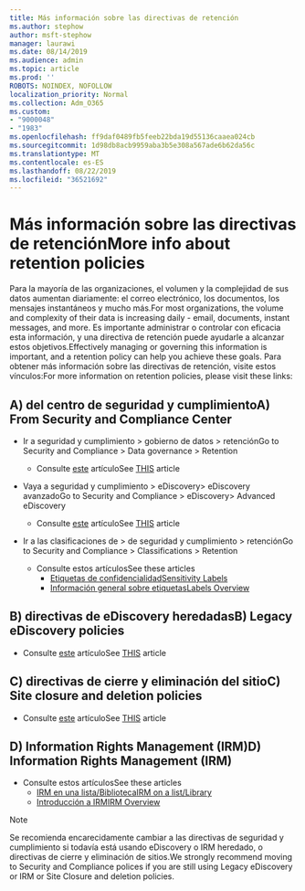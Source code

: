 ```yaml
---
title: Más información sobre las directivas de retención
ms.author: stephow
author: msft-stephow
manager: laurawi
ms.date: 08/14/2019
ms.audience: admin
ms.topic: article
ms.prod: ''
ROBOTS: NOINDEX, NOFOLLOW
localization_priority: Normal
ms.collection: Adm_O365
ms.custom:
- "9000048"
- "1983"
ms.openlocfilehash: ff9daf0489fb5feeb22bda19d55136caaea024cb
ms.sourcegitcommit: 1d98db8acb9959aba3b5e308a567ade6b62da56c
ms.translationtype: MT
ms.contentlocale: es-ES
ms.lasthandoff: 08/22/2019
ms.locfileid: "36521692"
---
```

# <a name="more-info-about-retention-policies"></a><span data-ttu-id="06548-102">Más información sobre las directivas de retención</span><span class="sxs-lookup"><span data-stu-id="06548-102">More info about retention policies</span></span>

<span data-ttu-id="06548-103">Para la mayoría de las organizaciones, el volumen y la complejidad de sus datos aumentan diariamente: el correo electrónico, los documentos, los mensajes instantáneos y mucho más.</span><span class="sxs-lookup"><span data-stu-id="06548-103">For most organizations, the volume and complexity of their data is increasing daily - email, documents, instant messages, and more.</span></span> <span data-ttu-id="06548-104">Es importante administrar o controlar con eficacia esta información, y una directiva de retención puede ayudarle a alcanzar estos objetivos.</span><span class="sxs-lookup"><span data-stu-id="06548-104">Effectively managing or governing this information is important, and a retention policy can help you achieve these goals.</span></span> <span data-ttu-id="06548-105">Para obtener más información sobre las directivas de retención, visite estos vínculos:</span><span class="sxs-lookup"><span data-stu-id="06548-105">For more information on retention policies, please visit these links:</span></span>

## <a name="a-from-security-and-compliance-center"></a><span data-ttu-id="06548-106">A) del centro de seguridad y cumplimiento</span><span class="sxs-lookup"><span data-stu-id="06548-106">A) From Security and Compliance Center</span></span>

- <span data-ttu-id="06548-107">Ir a seguridad y cumplimiento > gobierno de datos > retención</span><span class="sxs-lookup"><span data-stu-id="06548-107">Go to Security and Compliance > Data governance > Retention</span></span>
  - <span data-ttu-id="06548-108">Consulte [este](https://docs.microsoft.com/office365/securitycompliance/retention-policies) artículo</span><span class="sxs-lookup"><span data-stu-id="06548-108">See [THIS](https://docs.microsoft.com/office365/securitycompliance/retention-policies) article</span></span>

- <span data-ttu-id="06548-109">Vaya a seguridad y cumplimiento > eDiscovery> eDiscovery avanzado</span><span class="sxs-lookup"><span data-stu-id="06548-109">Go to Security and Compliance > eDiscovery> Advanced eDiscovery</span></span> 
  - <span data-ttu-id="06548-110">Consulte [este](https://docs.microsoft.com/office365/securitycompliance/ediscovery-cases) artículo</span><span class="sxs-lookup"><span data-stu-id="06548-110">See [THIS](https://docs.microsoft.com/office365/securitycompliance/ediscovery-cases) article</span></span>

- <span data-ttu-id="06548-111">Ir a las clasificaciones de > de seguridad y cumplimiento > retención</span><span class="sxs-lookup"><span data-stu-id="06548-111">Go to Security and Compliance > Classifications > Retention</span></span>
  - <span data-ttu-id="06548-112">Consulte estos artículos</span><span class="sxs-lookup"><span data-stu-id="06548-112">See these articles</span></span>
    - [<span data-ttu-id="06548-113">Etiquetas de confidencialidad</span><span class="sxs-lookup"><span data-stu-id="06548-113">Sensitivity Labels</span></span>](https://docs.microsoft.com/office365/securitycompliance/sensitivity-labels)
    - [<span data-ttu-id="06548-114">Información general sobre etiquetas</span><span class="sxs-lookup"><span data-stu-id="06548-114">Labels Overview</span></span>](https://docs.microsoft.com/office365/securitycompliance/labels)

## <a name="b-legacy-ediscovery-policies"></a><span data-ttu-id="06548-115">B) directivas de eDiscovery heredadas</span><span class="sxs-lookup"><span data-stu-id="06548-115">B) Legacy eDiscovery policies</span></span>

- <span data-ttu-id="06548-116">Consulte [este](https://support.office.com/article/Set-up-an-eDiscovery-Center-in-SharePoint-Online-A18F8975-AA7F-43B4-A7D6-001D14744D8E) artículo</span><span class="sxs-lookup"><span data-stu-id="06548-116">See [THIS](https://support.office.com/article/Set-up-an-eDiscovery-Center-in-SharePoint-Online-A18F8975-AA7F-43B4-A7D6-001D14744D8E) article</span></span>

## <a name="c-site-closure-and-deletion-policies"></a><span data-ttu-id="06548-117">C) directivas de cierre y eliminación del sitio</span><span class="sxs-lookup"><span data-stu-id="06548-117">C) Site closure and deletion policies</span></span>

- <span data-ttu-id="06548-118">Consulte [este](https://support.office.com/article/Use-policies-for-site-closure-and-deletion-A8280D82-27FD-48C5-9ADF-8A5431208BA5) artículo</span><span class="sxs-lookup"><span data-stu-id="06548-118">See [THIS](https://support.office.com/article/Use-policies-for-site-closure-and-deletion-A8280D82-27FD-48C5-9ADF-8A5431208BA5) article</span></span>  

## <a name="d-information-rights-management-irm"></a><span data-ttu-id="06548-119">D) Information Rights Management (IRM)</span><span class="sxs-lookup"><span data-stu-id="06548-119">D) Information Rights Management (IRM)</span></span>

- <span data-ttu-id="06548-120">Consulte estos artículos</span><span class="sxs-lookup"><span data-stu-id="06548-120">See these articles</span></span>
  - [<span data-ttu-id="06548-121">IRM en una lista/Biblioteca</span><span class="sxs-lookup"><span data-stu-id="06548-121">IRM on a list/Library</span></span>](https://support.office.com/article/apply-information-rights-management-to-a-list-or-library-3bdb5c4e-94fc-4741-b02f-4e7cc3c54aa1)
  - [<span data-ttu-id="06548-122">Introducción a IRM</span><span class="sxs-lookup"><span data-stu-id="06548-122">IRM Overview</span></span>](https://support.office.com/article/create-and-apply-information-management-policies-eb501fe9-2ef6-4150-945a-65a6451ee9e9)

> [!Note]
> <span data-ttu-id="06548-123">Se recomienda encarecidamente cambiar a las directivas de seguridad y cumplimiento si todavía está usando eDiscovery o IRM heredado, o directivas de cierre y eliminación de sitios.</span><span class="sxs-lookup"><span data-stu-id="06548-123">We strongly recommend moving to Security and Compliance polices if you are still using Legacy eDiscovery or IRM or Site Closure and deletion policies.</span></span>

